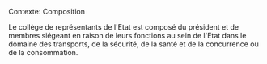 Contexte: Composition

Le collège de représentants de l'Etat est composé du président et de membres siégeant en raison de leurs fonctions au sein de l'Etat dans le domaine des transports, de la sécurité, de la santé et de la concurrence ou de la consommation.